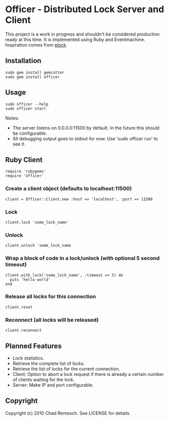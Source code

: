 # Officer - Distributed Lock Server and Client

This project is a work in progress and shouldn't be considered production ready at this time.
It is implemented using Ruby and Eventmachine. Inspiration comes from [elock](http://github.com/dustin/elock).

## Installation

    sudo gem install gemcutter
    sudo gem install officer

## Usage

    sudo officer --help
    sudo officer start

Notes:
- The server listens on 0.0.0.0:11500 by default.  In the future this should be configurable.
- All debugging output goes to stdout for now.  Use 'sudo officer run' to see it.

## Ruby Client

	require 'rubygems'
	require 'officer'

### Create a client object (defaults to localhost:11500)

	client = Officer::Client.new :host => 'localhost', :port => 11500

### Lock

	client.lock 'some_lock_name'

### Unlock

	client.unlock 'some_lock_name

### Wrap a block of code in a lock/unlock (with optional 5 second timeout)

	client.with_lock('some_lock_name', :timeout => 5) do
	  puts 'hello world'
	end

### Release all locks for this connection

	client.reset

### Reconnect (all locks will be released)

	client.reconnect

## Planned Features

- Lock statistics.
- Retrieve the complete list of locks.
- Retrieve the list of locks for the current connection.
- Client: Option to abort a lock request if there is already a certain number of clients waiting for the lock.
- Server: Make IP and port configurable.

## Copyright

Copyright (c) 2010 Chad Remesch. See LICENSE for details.
